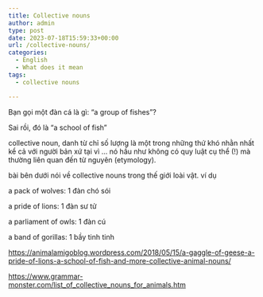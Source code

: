 ```yaml
---
title: Collective nouns
author: admin
type: post
date: 2023-07-18T15:59:33+00:00
url: /collective-nouns/
categories:
  - English
  - What does it mean
tags:
  - collective nouns

---
```

Bạn gọi một đàn cá là gì: &#8220;a group of fishes&#8221;?

Sai rồi, đó là &#8220;a school of fish&#8221;

collective noun, danh từ chỉ số lượng là một trong những thứ khó nhằn nhất kể cả với người bản xứ tại vì &#8230; nó hầu như không có quy luật cụ thể (!) mà thường liên quan đến từ nguyên (etymology).

bài bên dưới nói về collective nouns trong thế giới loài vật. ví dụ

a pack of wolves: 1 đàn chó sói

a pride of lions: 1 đàn sư tử

a parliament of owls: 1 đàn cú

a band of gorillas: 1 bầy tinh tinh





<a href="https: //animalamigoblog.wordpress.com/2018/05/15/a-gaggle-of-geese-a-pride-of-lions-a-school-of-fish-and-more-collective-animal-nouns/" target="_blank" rel="noreferrer noopener">https://animalamigoblog.wordpress.com/2018/05/15/a-gaggle-of-geese-a-pride-of-lions-a-school-of-fish-and-more-collective-animal-nouns/</a>

<a href="https: //www.grammar-monster.com/list_of_collective_nouns_for_animals.htm" target="_blank" rel="noreferrer noopener">https://www.grammar-monster.com/list_of_collective_nouns_for_animals.htm</a>
